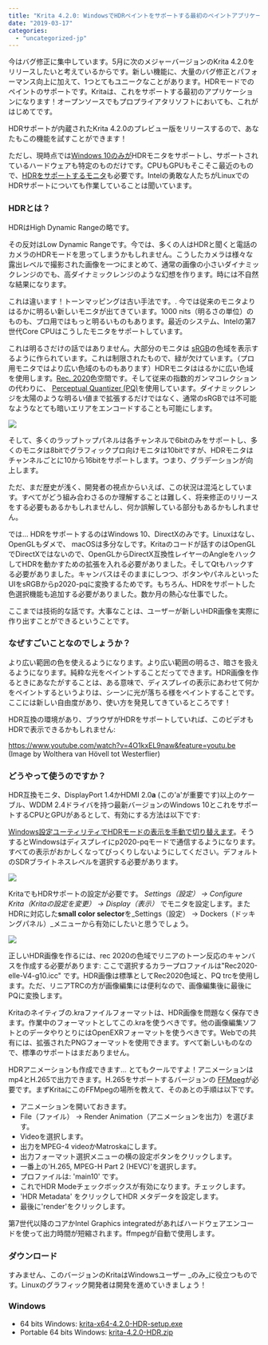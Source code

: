 ```yaml
---
title: "Krita 4.2.0: WindowsでHDRペイントをサポートする最初のペイントアプリケーション"
date: "2019-03-17"
categories: 
  - "uncategorized-jp"
---
```


今はバグ修正に集中しています。5月に次のメジャーバージョンのKrita 4.2.0をリリースしたいと考えているからです。新しい機能に、大量のバグ修正とパフォーマンス向上に加えて、1つとてもユニークなことがあります。HDRモードでのペイントのサポートです。Kritaは、これをサポートする最初のアプリケーションになります！オープンソースでもプロプライアタリソフトにおいても、これがはじめてです。

HDRサポートが内蔵されたKrita 4.2.0のプレビュー版をリリースするので、あなたもこの機能を試すことができます！

ただし、現時点では[Windows 10のみが](https://support.microsoft.com/en-us/help/4040263/windows-10-hdr-advanced-color-settings)HDRモニタをサポートし、サポートされているハードウェアも特定のものだけです。CPUもGPUもそこそこ最近のもので、[HDRをサポートするモニタ](https://displayhdr.org/certified-products/)も必要です。Intelの勇敢な人たちがLinuxでのHDRサポートについても作業していることは聞いています。

### HDRとは？

HDRはHigh Dynamic Rangeの略です。

その反対はLow Dynamic Rangeです。今では、多くの人はHDRと聞くと電話のカメラのHDRモードを思ってしまうかもしれません。こうしたカメラは様々な露出レベルで撮影された画像を一つにまとめて、通常の画像の小さいダイナミックレンジのでも、高ダイナミックレンジのような幻想を作ります。時には不自然な結果になります。

これは違います！トーンマッピングは古い手法です。. 今では従来のモニタよりはるかに明るい新しいモニタが出てきています。1000 nits（明るさの単位）のものも、プロ用ではもっと明るいものもあります。最近のシステム、Intelの第7世代Core CPUはこうしたモニタをサポートしています。

これは明るさだけの話ではありません。大部分のモニタは [sRGB](https://en.wikipedia.org/wiki/SRGB)の色域を表示するように作られています。これは制限されたもので、緑が欠けています。（プロ用モニタではより広い色域のものもあります）HDRモニタははるかに広い色域を使用します。[Rec. 2020](https://en.wikipedia.org/wiki/Rec._2020)色空間です。そして従来の指数的ガンマコレクションの代わりに、 [Perceptual Quantizer (PQ)](https://en.wikipedia.org/wiki/High-dynamic-range_video#Perceptual_Quantizer)を使用しています。ダイナミックレンジを太陽のような明るい値まで拡張するだけではなく、通常のsRGBでは不可能なようなとても暗いエリアをエンコードすることも可能にします。

[![](images/image3.png)](https://krita.org/wp-content/uploads/2019/03/image3.png)

そして、多くのラップトップパネルは各チャンネルで6bitのみをサポートし、多くのモニタは8bitでグラフィックプロ向けモニタは10bitですが、HDRモニタはチャンネルごとに10から16bitをサポートします。つまり、グラデーションが向上します。

ただ、まだ歴史が浅く、開発者の視点からいえば、この状況は混沌としています。すべてがどう組み合わさるのか理解することは難しく、将来修正のリリースをする必要もあるかもしれませんし、何か誤解している部分もあるかもしれません。

では... HDRをサポートするのはWindows 10、DirectXのみです。Linuxはなし、OpenGLもダメで、 macOSは多分なしです。Kritaのコードが話すのはOpenGLでDirectXではないので、OpenGLからDirectX互換性レイヤーのAngleをハックしてHDRを動かすための拡張を入れる必要がありました。そしてQtもハックする必要がありました。キャンバスはそのままにしつつ、ボタンやパネルといったUIをsRGBからp2020-pqに変換するためです。もちろん、HDRをサポートした色選択機能も追加する必要がありました。数か月の熱心な仕事でした。

ここまでは技術的な話です。大事なことは、ユーザーが新しいHDR画像を実際に作り出すことができるということです。

### なぜすごいことなのでしょうか？

より広い範囲の色を使えるようになります。より広い範囲の明るさ、暗さを扱えるようになります。純粋な光をペイントすることだってできます。HDR画像を作るときにあなたがすることは、ある意味で、ディスプレイの表示にあわせて何かをペイントするというよりは、シーンに光が落ちる様をペイントすることです。ここには新しい自由度があり、使い方を発見してきているところです！

HDR互換の環境があり、ブラウザがHDRをサポートしていれば、このビデオもHDRで表示できるかもしれません:

https://www.youtube.com/watch?v=4O1kxEL9naw&feature=youtu.be (Image by Wolthera van Hövell tot Westerflier)

### どうやって使うのですか？

HDR互換モニタ、DisplayPort 1.4かHDMI 2.0**a** (この'a'が重要です)以上のケーブル、WDDM 2.4ドライバを持つ最新バージョンのWindows 10とこれをサポートするCPUとGPUがあるとして、有効にする方法は以下です:

[Windows設定ユーティリティでHDRモードの表示を手動で切り替えます](https://support.microsoft.com/en-us/help/4040263/windows-10-hdr-advanced-color-settings)。そうするとWindowsはディスプレイにp2020-pqモードで通信するようになります。すべての表示がおかしくなってびっくりしないようにしてください。デフォルトのSDRブライトネスレベルを選択する必要があります。

[![](images/hdr_settings.png)](https://krita.org/wp-content/uploads/2019/03/hdr_settings.png)

KritaでもHDRサポートの設定が必要です。 _Settings（設定） → Configure Krita（Kritaの設定を変更） → Display（表示）_ でモニタを設定します。またHDRに対応した**small color selector**を_Settings（設定） → Dockers（ドッキングパネル）_メニューから有効にしたいと思うでしょう。

[![](images/hdr_krita_settings.png)](https://krita.org/wp-content/uploads/2019/03/hdr_krita_settings.png)

正しいHDR画像を作るには、rec 2020の色域でリニアのトーン反応のキャンバスを作成する必要があります: ここで選択するカラープロファイルは"Rec2020-elle-V4-g10.icc" です。HDR画像は標準としてRec2020色域と、PQ trcを使用します。ただ、リニアTRCの方が画像編集には便利なので、画像編集後に最後にPQに変換します。

Kritaのネイティブの.kraファイルフォーマットは、HDR画像を問題なく保存できます。作業中のフォーマットとしてこの.kraを使うべきです。他の画像編集ソフトとのデータやりとりにはOpenEXRフォーマットを使うべきです。Webでの共有には、拡張されたPNGフォーマットを使用できます。すべて新しいものなので、標準のサポートはまだありません。

HDRアニメーションも作成できます... とてもクールですよ！アニメーションはmp4とH.265で出力できます。H.265をサポートするバージョンの [FFMpeg](https://trac.ffmpeg.org/wiki/Encode/H.265)が必要です。まずKritaにこのFFMpegの場所を教えて、そのあとの手順は以下です。

- アニメーションを開いておきます。
- File（ファイル） → Render Animation（アニメーションを出力）を選びます。
- Videoを選択します。
- 出力をMPEG-4 videoかMatroskaにします。
- 出力フォーマット選択メニューの横の設定ボタンをクリックします。
- 一番上の'H.265, MPEG-H Part 2 (HEVC)'を選択します。
- プロファイルは: 'main10' です。
- これでHDR Modeチェックボックスが有効になります。チェックします。
- 'HDR Metadata' をクリックしてHDR メタデータを設定します。
- 最後に'render'をクリックします。

第7世代以降のコアかIntel Graphics integratedがあればハードウェアエンコードを使って出力時間が短縮されます。ffmpegが自動で使用します。

### ダウンロード

すみません、このバージョンのKritaはWindowsユーザー _のみ_に役立つものです。Linuxのグラフィック開発者は開発を進めていきましょう！

### Windows

- 64 bits Windows: [krita-x64-4.2.0-HDR-setup.exe](https://download.kde.org/unstable/krita/4.2.0-HDR/krita-x64-4.2.0-HDR-setup.exe)
- Portable 64 bits Windows: [krita-4.2.0-HDR.zip](https://download.kde.org/unstable/krita/4.2.0-HDR/krita-x64-4.2.0-HDR.zip)
